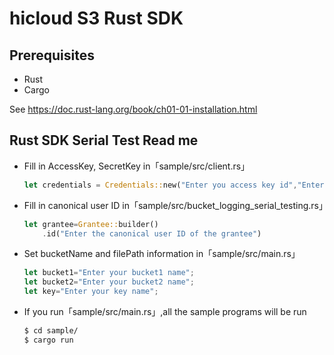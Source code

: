 # hicloud S3 Rust SDK

## Prerequisites
* Rust
* Cargo

See https://doc.rust-lang.org/book/ch01-01-installation.html

## Rust SDK Serial Test Read me
* Fill in AccessKey, SecretKey in「sample/src/client.rs」
	```rust
	let credentials = Credentials::new("Enter you access key id","Enter you secret access key", None,None, "STATIC_CREDENTIALS");
	```
* Fill in canonical user ID in「sample/src/bucket_logging_serial_testing.rs」
	```rust
	let grantee=Grantee::builder()
        .id("Enter the canonical user ID of the grantee")
	```
* Set bucketName and filePath information in「sample/src/main.rs」
	```rust
	let bucket1="Enter your bucket1 name";
    let bucket2="Enter your bucket2 name";
    let key="Enter your key name";
	```
* If you run「sample/src/main.rs」,all the sample programs will be run
	```sh
	$ cd sample/
	$ cargo run
	```
